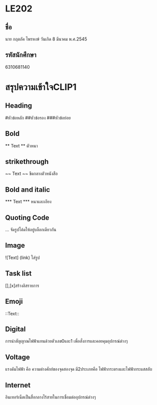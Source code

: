 # LE202

## ชื่อ
นาย กฤตภัค ไพรหงษ์
วันเกิด 8 มีนาคม พ.ศ.2545
## รหัสนักศึกษา
6310681140

# สรุปความเข้าใจCLIP1
## Heading
#หัวข้อหลัก ##หัวข้อรอง ###หัวข้อย่อย
## Bold
** Text ** ตัวหนา
## strikethrough
~~ Text ~~ ขีดกลางตัวหนังสือ
## Bold and italic
*** Text *** หนาและเอียง
## Quoting Code
... จัดรูปโค้ดให้อยู๋บล็อกเดียวกัน
## Image
![Text] (link) ใส่รูป
## Task list
[],[x]สร้างลิสรายการ
## Emoji
::Text::

## Digital
การนำสัญญาณไฟฟ้าแทนด้วยตัวเลข0และ1 เพื่อสั่งการและคอยคุมอุปกรณ์ต่างๆ
## Voltage
แรงดันไฟฟ้า คือ ความต่างศักย์ของจุดสองจุด มี2ประเภทคือ ไฟฟ้ากระตรงและไฟฟ้ากระแสสลับ
## Internet
อินเทอร์เน็ตเป็นสื่อกลางไร้สายในการเชื่อมต่ออุปกรณ์ต่างๆ

